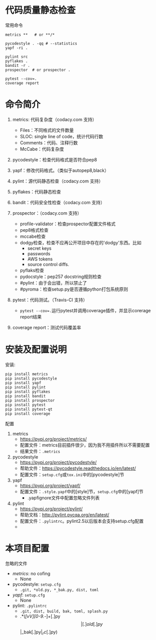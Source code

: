 # 代码质量静态检查

常用命令

```shell
metrics **   # or **/*

pycodestyle . -qq # --statistics 
yapf -ri .

pylint src
pyflakes .
bandit -r .
prospector  # or prospector .

pytest --cov=.
coverage report
```

# 命令简介

1. metrics: 代码复杂度（codacy.com 支持）
    + Files：不同格式的文件数量
    + SLOC: single line of code，统计代码行数
    + Comments：代码、注释行数
    + McCabe：代码复杂度

2. pycodestyle：检查代码格式是否符合pep8
3. yapf：修改代码格式。（类似于autopep8,black）

4. pylint：源代码静态检查（codacy.com 支持）
5. pyflakes：代码静态检查
6. bandit：代码安全性检查（codacy.com 支持）
7. prospector：（codacy.com 支持）
    + profile-validator：检查prospector配置文件格式
    + pep8格式检查
    + mccabe检查
    + dodgy检查，检查不应再公开项目中存在的'dodgy'东西。比如
        - secret keys
        - passwords
        - AWS tokens
        - source control diffs.
    + pyflaks检查
    + pydocstyle：pep257 docstring规则检查
    + #pylint：由于会出错，所以禁止了
    + #pyroma：检查setup.py是否遵循python打包系统原则

8. pytest：代码测试。（Travis-CI 支持）
    + `pytest --cov=.`运行pytest并调用coverage插件，并显示corerage report结果
9. coverage report：测试代码覆盖率

# 安装及配置说明

安装:

```
pip install metrics
pip install pycodestyle
pip install yapf
pip install pylint
pip install pyflakes
pip install bandit
pip install prospector
pip install pytest
pip install pytest-qt
pip install coverage
```

配置

1. metrics
    + <https://pypi.org/project/metrics/>
    + 配置文件：metrics目前插件很少，因为我不用插件所以不需要配置
    + 结果文件：`.metrics`
2. pycodestyle
    + <https://pypi.org/project/pycodestyle/>
    + 帮助文件：<https://pycodestyle.readthedocs.io/en/latest/>
    + 配置文件：`setup.cfg`或`tox.ini`中的[pycodestyle]节
3. yapf
    + <https://pypi.org/project/yapf/>
    + 配置文件：`.style.yapf`中的[style]节，`setup.cfg`中的[yapf]节
        + .yapfignore文件中配置忽略文件列表
4. pylint
    + <https://pypi.org/project/pylint/>
    + 帮助文档：<http://pylint.pycqa.org/en/latest/>
    + 配置文件：`.pylintrc`。pylint2.5以后版本会支持setup.cfg配置
    + 
    

# 本项目配置

忽略的文件

+ *metrics*: no cofing
    - None
+ pycodestyle: `setup.cfg`
    - `.git, *old.py, *_bak.py, dist, toml`
+ *yapf*: `setup.cfg`
    - None
+ pylint: `.pylintrc`
    - `.git, dist, build, bak, toml, splash.py`
    - .*(_[vV][0-9.\-_]+[.]py$$|[.]old[.]py$$|_bak[.]py$|_rc[.]py$)